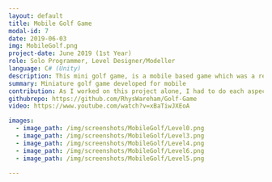 ```yaml
---
layout: default
title: Mobile Golf Game
modal-id: 7
date: 2019-06-03
img: MobileGolf.png
project-date: June 2019 (1st Year)
role: Solo Programmer, Level Designer/Modeller 
language: C# (Unity)
description: This mini golf game, is a mobile based game which was a requirement to develop as a first year assignment. Within the game, there are 8 courses, each with varying designs and obstacles. The game also keeps score of how many shots the player takes before potting the ball. This project was made using the Unity Engine, and all levels were designed and modelled within Autodesk Maya.
summary: Miniature golf game developed for mobile
contribution: As I worked on this project alone, I had to do each aspect personally; planning, programming, level design and asset building.<br><br>Mechanics implemented<ul><li>Main Menu</li><li>Options Menu (Adjustable Sensitivity of Touch)</li><li>Mobile Input, touch input and button pressing</li><li>Tutorial Level</li><li>Golf Physics in Relation to Power and Bounce from Collisions</li><li>Adjustable Direction and Power</li><li>Score Tracker</li><li>Level Features (Bumps/Ramps, Teleporting Holes to Different Areas, Bounce Pads which Add More Force, Blockade with Button)</li></ul>
githubrepo: https://github.com/RhysWareham/Golf-Game
video: https://www.youtube.com/watch?v=xBaTiwJXEoA

images:
  - image_path: /img/screenshots/MobileGolf/Level0.png
  - image_path: /img/screenshots/MobileGolf/Level3.png
  - image_path: /img/screenshots/MobileGolf/Level4.png
  - image_path: /img/screenshots/MobileGolf/Level6.png
  - image_path: /img/screenshots/MobileGolf/Level5.png

---
```

